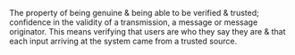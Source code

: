 The property of being genuine & being able to be verified & trusted; confidence in the validity of a transmission, a message or message originator. This means verifying that users are who they say they are & that each input arriving at the system came from a trusted source.